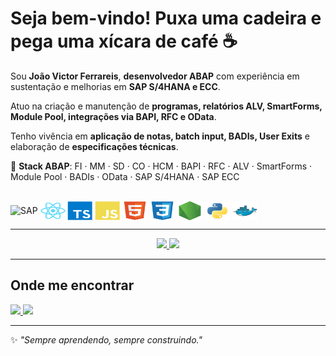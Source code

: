 # Seja bem-vindo! Puxa uma cadeira e pega uma xícara de café ☕

Sou **João Victor Ferrareis**, **desenvolvedor ABAP** com experiência em sustentação e melhorias em **SAP S/4HANA e ECC**.  

Atuo na criação e manutenção de **programas, relatórios ALV, SmartForms, Module Pool, integrações via BAPI, RFC e OData**.  

Tenho vivência em **aplicação de notas, batch input, BADIs, User Exits** e elaboração de **especificações técnicas**.  

🔧 **Stack ABAP**: FI · MM · SD · CO · HCM · BAPI · RFC · ALV · SmartForms · Module Pool · BADIs · OData · SAP S/4HANA · SAP ECC  

<div style="display: inline_block"><br>
  <!-- SAP / Backend -->
  <img align="center" alt="SAP" height="30" width="40" src="https://img.icons8.com/color/48/sap.png" />

  <!-- Front-End -->
  <img align="center" alt="React" height="30" width="40" src="https://raw.githubusercontent.com/devicons/devicon/master/icons/react/react-original.svg" />
  <img align="center" alt="TypeScript" height="30" width="40" src="https://raw.githubusercontent.com/devicons/devicon/master/icons/typescript/typescript-plain.svg" />
  <img align="center" alt="JavaScript" height="30" width="40" src="https://raw.githubusercontent.com/devicons/devicon/master/icons/javascript/javascript-plain.svg" />
  <img align="center" alt="HTML5" height="30" width="40" src="https://raw.githubusercontent.com/devicons/devicon/master/icons/html5/html5-original.svg" />
  <img align="center" alt="CSS3" height="30" width="40" src="https://raw.githubusercontent.com/devicons/devicon/master/icons/css3/css3-original.svg" />

  <!-- Backend / Infra -->
  <img align="center" alt="Node.js" height="30" width="40" src="https://raw.githubusercontent.com/devicons/devicon/master/icons/nodejs/nodejs-original.svg" />
  <img align="center" alt="Python" height="30" width="40" src="https://raw.githubusercontent.com/devicons/devicon/master/icons/python/python-original.svg" />
  <img align="center" alt="Docker" height="30" width="40" src="https://raw.githubusercontent.com/devicons/devicon/master/icons/docker/docker-original.svg" />
</div>

---

<div align="center">
  <a href="https://github.com/JoaoFerrareis02">
    <img height="180em" src="https://github-readme-stats.vercel.app/api?username=JoaoFerrareis02&show_icons=true&theme=radical&include_all_commits=true&count_private=true"/>
    <img height="180em" src="https://github-readme-stats.vercel.app/api/top-langs/?username=JoaoFerrareis02&layout=compact&langs_count=7&theme=radical"/>
  </a>
</div>

---

##  Onde me encontrar

<a href="https://www.linkedin.com/in/joao-victor-ferrareis" target="_blank">
  <img src="https://img.shields.io/badge/-LinkedIn-%230077B5?style=for-the-badge&logo=linkedin&logoColor=white"/>
</a>

<a href="mailto:joaovito2002@gmail.com">
  <img src="https://img.shields.io/badge/-Gmail-%23333?style=for-the-badge&logo=gmail&logoColor=white&color=red"/>
</a>

---

✨ _"Sempre aprendendo, sempre construindo."_  
